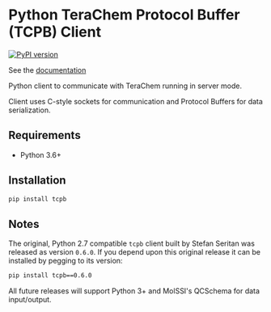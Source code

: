 # Python TeraChem Protocol Buffer (TCPB) Client

[![PyPI version](https://badge.fury.io/py/tcpb.svg)](https://badge.fury.io/py/tcpb)

See the [documentation](https://mtzgroup.github.io/tcpb-client/)

Python client to communicate with TeraChem running in server mode.

Client uses C-style sockets for communication and Protocol Buffers for data serialization.

## Requirements

- Python 3.6+

## Installation

```sh
pip install tcpb
```

## Notes

The original, Python 2.7 compatible `tcpb` client built by Stefan Seritan was released as version `0.6.0`. If you depend upon this original release it can be installed by pegging to its version:

```sh
pip install tcpb==0.6.0
```

All future releases will support Python 3+ and MolSSI's QCSchema for data input/output.
